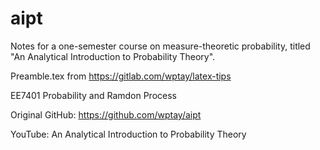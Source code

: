 # aipt
Notes for a one-semester course on measure-theoretic probability, titled "An Analytical Introduction to Probability Theory".

Preamble.tex from https://gitlab.com/wptay/latex-tips

EE7401 Probability and Ramdon Process

Original GitHub: https://github.com/wptay/aipt

YouTube: An Analytical Introduction to Probability Theory
